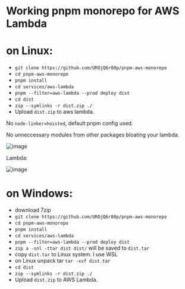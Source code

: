 # Working pnpm monorepo for AWS Lambda

# on Linux:
- `git clone https://github.com/UROjQ6r80p/pnpm-aws-monorepo`
- `cd pnpm-aws-monorepo`
- `pnpm install`
- `cd services/aws-lambda`
- `pnpm --filter=aws-lambda --prod deploy dist`
- `cd dist`
- `zip --symlinks -r dist.zip ./`
- Upload `dist.zip` to aws lambda.


No `node-linker=hoisted`, default pnpm config used.


No unneccessary modules from other packages bloating your lambda.

![image](https://github.com/UROjQ6r80p/pnpm-aws-monorepo/assets/90694123/75da0c1a-400f-49c5-94eb-747bec6601a5)

Lambda:

![image](https://github.com/UROjQ6r80p/pnpm-aws-monorepo/assets/90694123/92690ff8-72d9-4bba-9164-32086e85dc61)


# on Windows:
- download 7zip
- `git clone https://github.com/UROjQ6r80p/pnpm-aws-monorepo`
- `cd pnpm-aws-monorepo`
- `pnpm install`
- `cd services/aws-lambda`
- `pnpm --filter=aws-lambda --prod deploy dist`
- `zip a -snl -ttar dist dist/` will be saved to `dist.tar`
- copy `dist.tar` to Linux system. I use WSL
- on Linux unpack tar `tar -xvf dist.tar`
- `cd dist`
- `zip --symlinks -r dist.zip ./`
- Upload `dist.zip` to AWS Lambda.
